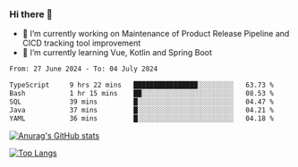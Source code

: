 ### Hi there 👋

- 🔭 I’m currently working on Maintenance of Product Release Pipeline and CICD tracking tool improvement
- 🌱 I’m currently learning Vue, Kotlin and Spring Boot

<!--START_SECTION:waka-->

```txt
From: 27 June 2024 - To: 04 July 2024

TypeScript     9 hrs 22 mins   ████████████████░░░░░░░░░   63.73 %
Bash           1 hr 15 mins    ██░░░░░░░░░░░░░░░░░░░░░░░   08.53 %
SQL            39 mins         █░░░░░░░░░░░░░░░░░░░░░░░░   04.47 %
Java           37 mins         █░░░░░░░░░░░░░░░░░░░░░░░░   04.21 %
YAML           36 mins         █░░░░░░░░░░░░░░░░░░░░░░░░   04.18 %
```

<!--END_SECTION:waka-->

[![Anurag's GitHub stats](https://github-readme-stats.vercel.app/api?username=yunhao981&show_icons=true&theme=solarized-dark)](https://github.com/anuraghazra/github-readme-stats)

[![Top Langs](https://github-readme-stats.vercel.app/api/top-langs/?username=yunhao981&theme=solarized-dark&layout=compact)](https://github.com/anuraghazra/github-readme-stats)

<!--
**yunhao981/yunhao981** is a ✨ _special_ ✨ repository because its `README.md` (this file) appears on your GitHub profile.

Here are some ideas to get you started:

- 🔭 I’m currently working on Maintenance of Release Pipeline and CICD tracking tool improvement
- 🌱 I’m currently learning Vue, Kotlin and Spring Boot
- 👯 I’m looking to collaborate on ...
- 🤔 I’m looking for help with ...
- 💬 Ask me about ...
- 📫 How to reach me: ...
- 😄 Pronouns: ...
- ⚡ Fun fact: ...
-->


